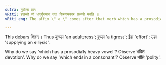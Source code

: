```yaml
---
sutra: गुरोश्च हलः
vRtti: हलन्तो यो धातुर्गुरुमान् ततः स्त्रियामकारः प्रत्ययो भवति ॥
vRtti_eng: The affix \"_a_\" comes after that verb which has a prosodially heavy vowel and ends in a consonant, when the word to be formed is feminine.

---
```

This debars क्तिन् । Thus कुण्डा 'an adulteress'; हुण्डा 'a tigress'; ईहा 'effort'; उहा 'supplying an ellipsis'.

Why do we say 'which has a prosodially heavy vowel'? Observe भक्ति devotion'. Why do we say 'which ends in a consonant'? Observe नीति 'polity'.